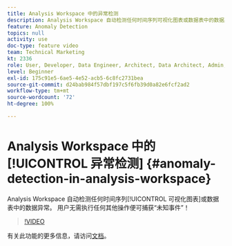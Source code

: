 ```yaml
---
title: Analysis Workspace 中的异常检测
description: Analysis Workspace 自动检测任何时间序列可视化图表或数据表中的数据异常。 用户无需执行任何其他操作便可捕获“未知事件”！
feature: Anomaly Detection
topics: null
activity: use
doc-type: feature video
team: Technical Marketing
kt: 2336
role: User, Developer, Data Engineer, Architect, Data Architect, Admin, Leader
level: Beginner
exl-id: 175c91e5-6ae5-4e52-acb5-6c8fc2731bea
source-git-commit: d24bab984f57dbf197c5f6fb39d0a82e6fcf2ad2
workflow-type: tm+mt
source-wordcount: '72'
ht-degree: 100%

---
```


# Analysis Workspace 中的[!UICONTROL 异常检测] {#anomaly-detection-in-analysis-workspace}

Analysis Workspace 自动检测任何时间序列[!UICONTROL 可视化图表]或数据表中的数据异常。 用户无需执行任何其他操作便可捕获“未知事件”！

>[!VIDEO](https://video.tv.adobe.com/v/25444/?quality=12&learn=on)

有关此功能的更多信息，请访问[文档](https://experienceleague.adobe.com/docs/analytics/analyze/analysis-workspace/virtual-analyst/anomaly-detection/anomaly-detection.html?lang=zh-Hans)。
